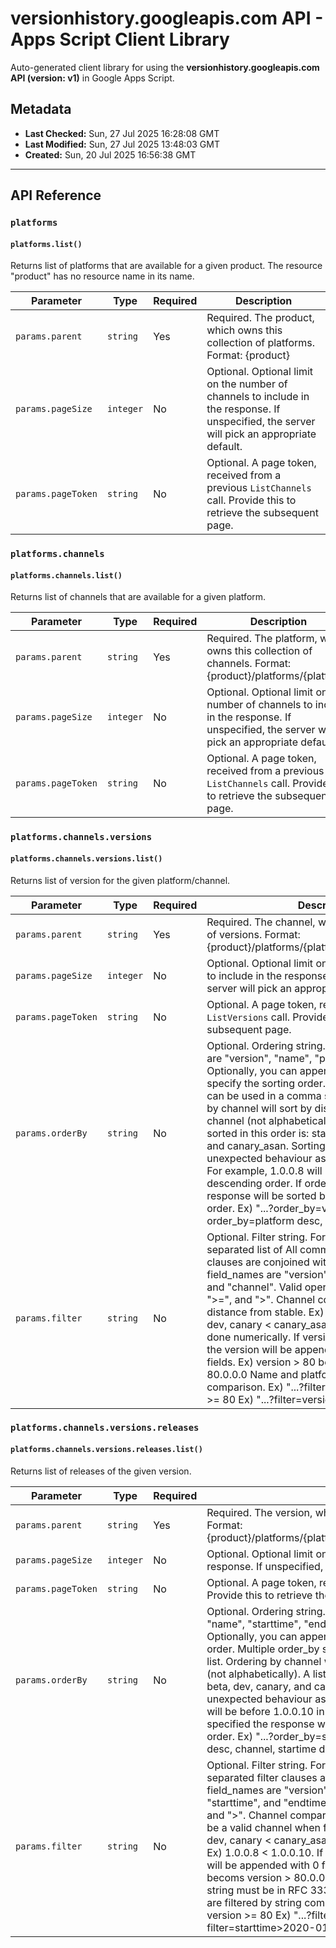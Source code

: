 # versionhistory.googleapis.com API - Apps Script Client Library

Auto-generated client library for using the **versionhistory.googleapis.com API (version: v1)** in Google Apps Script.

## Metadata

- **Last Checked:** Sun, 27 Jul 2025 16:28:08 GMT
- **Last Modified:** Sun, 27 Jul 2025 13:48:03 GMT
- **Created:** Sun, 20 Jul 2025 16:56:38 GMT



---

## API Reference

### `platforms`

#### `platforms.list()`

Returns list of platforms that are available for a given product. The resource "product" has no resource name in its name.

| Parameter | Type | Required | Description |
|---|---|---|---|
| `params.parent` | `string` | Yes | Required. The product, which owns this collection of platforms. Format: {product} |
| `params.pageSize` | `integer` | No | Optional. Optional limit on the number of channels to include in the response. If unspecified, the server will pick an appropriate default. |
| `params.pageToken` | `string` | No | Optional. A page token, received from a previous `ListChannels` call. Provide this to retrieve the subsequent page. |

### `platforms.channels`

#### `platforms.channels.list()`

Returns list of channels that are available for a given platform.

| Parameter | Type | Required | Description |
|---|---|---|---|
| `params.parent` | `string` | Yes | Required. The platform, which owns this collection of channels. Format: {product}/platforms/{platform} |
| `params.pageSize` | `integer` | No | Optional. Optional limit on the number of channels to include in the response. If unspecified, the server will pick an appropriate default. |
| `params.pageToken` | `string` | No | Optional. A page token, received from a previous `ListChannels` call. Provide this to retrieve the subsequent page. |

### `platforms.channels.versions`

#### `platforms.channels.versions.list()`

Returns list of version for the given platform/channel.

| Parameter | Type | Required | Description |
|---|---|---|---|
| `params.parent` | `string` | Yes | Required. The channel, which owns this collection of versions. Format: {product}/platforms/{platform}/channels/{channel} |
| `params.pageSize` | `integer` | No | Optional. Optional limit on the number of versions to include in the response. If unspecified, the server will pick an appropriate default. |
| `params.pageToken` | `string` | No | Optional. A page token, received from a previous `ListVersions` call. Provide this to retrieve the subsequent page. |
| `params.orderBy` | `string` | No | Optional. Ordering string. Valid order_by strings are "version", "name", "platform", and "channel". Optionally, you can append " desc" or " asc" to specify the sorting order. Multiple order_by strings can be used in a comma separated list. Ordering by channel will sort by distance from the stable channel (not alphabetically). A list of channels sorted in this order is: stable, beta, dev, canary, and canary_asan. Sorting by name may cause unexpected behaviour as it is a naive string sort. For example, 1.0.0.8 will be before 1.0.0.10 in descending order. If order_by is not specified the response will be sorted by version in descending order. Ex) "...?order_by=version asc" Ex) "...?order_by=platform desc, channel, version" |
| `params.filter` | `string` | No | Optional. Filter string. Format is a comma separated list of All comma separated filter clauses are conjoined with a logical "and". Valid field_names are "version", "name", "platform", and "channel". Valid operators are "<", "<=", "=", ">=", and ">". Channel comparison is done by distance from stable. Ex) stable < beta, beta < dev, canary < canary_asan. Version comparison is done numerically. If version is not entirely written, the version will be appended with 0 in missing fields. Ex) version > 80 becoms version > 80.0.0.0 Name and platform are filtered by string comparison. Ex) "...?filter=channel<=beta, version >= 80 Ex) "...?filter=version > 80, version < 81 |

### `platforms.channels.versions.releases`

#### `platforms.channels.versions.releases.list()`

Returns list of releases of the given version.

| Parameter | Type | Required | Description |
|---|---|---|---|
| `params.parent` | `string` | Yes | Required. The version, which owns this collection of releases. Format: {product}/platforms/{platform}/channels/{channel}/versions/{version} |
| `params.pageSize` | `integer` | No | Optional. Optional limit on the number of releases to include in the response. If unspecified, the server will pick an appropriate default. |
| `params.pageToken` | `string` | No | Optional. A page token, received from a previous `ListReleases` call. Provide this to retrieve the subsequent page. |
| `params.orderBy` | `string` | No | Optional. Ordering string. Valid order_by strings are "version", "name", "starttime", "endtime", "platform", "channel", and "fraction". Optionally, you can append "desc" or "asc" to specify the sorting order. Multiple order_by strings can be used in a comma separated list. Ordering by channel will sort by distance from the stable channel (not alphabetically). A list of channels sorted in this order is: stable, beta, dev, canary, and canary_asan. Sorting by name may cause unexpected behaviour as it is a naive string sort. For example, 1.0.0.8 will be before 1.0.0.10 in descending order. If order_by is not specified the response will be sorted by starttime in descending order. Ex) "...?order_by=starttime asc" Ex) "...?order_by=platform desc, channel, startime desc" |
| `params.filter` | `string` | No | Optional. Filter string. Format is a comma separated list of All comma separated filter clauses are conjoined with a logical "and". Valid field_names are "version", "name", "platform", "channel", "fraction" "starttime", and "endtime". Valid operators are "<", "<=", "=", ">=", and ">". Channel comparison is done by distance from stable. must be a valid channel when filtering by channel. Ex) stable < beta, beta < dev, canary < canary_asan. Version comparison is done numerically. Ex) 1.0.0.8 < 1.0.0.10. If version is not entirely written, the version will be appended with 0 for the missing fields. Ex) version > 80 becoms version > 80.0.0.0 When filtering by starttime or endtime, string must be in RFC 3339 date string format. Name and platform are filtered by string comparison. Ex) "...?filter=channel<=beta, version >= 80 Ex) "...?filter=version > 80, version < 81 Ex) "...?filter=starttime>2020-01-01T00:00:00Z |